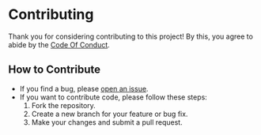 # Contributing

Thank you for considering contributing to this project! By this, you
agree to abide by the [Code Of Conduct](https://github.com/atulkumarchhonker/learn-javascript/blob/main/CODE_OF_CONDUCT.md).

## How to Contribute

- If you find a bug, please [open an issue](https://github.com/atulkumarchhonker/learn-javascript/issues).
- If you want to contribute code, please follow these steps:
  1. Fork the repository.
  2. Create a new branch for your feature or bug fix.
  3. Make your changes and submit a pull request.
